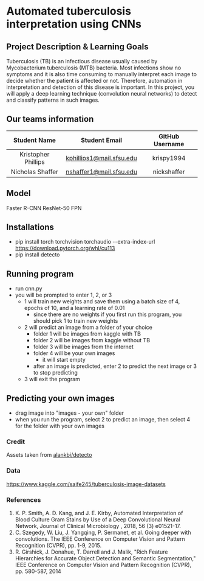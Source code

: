 # Automated tuberculosis interpretation using CNNs

## Project Description & Learning Goals
Tuberculosis (TB) is an infectious disease usually caused by Mycobacterium tuberculosis (MTB) bacteria. Most infections show no symptoms and it is also time consuming to manually interpret each image to decide whether the patient is affected or not. Therefore, automation in interpretation and detection of this disease is important. In this project, you will apply a deep learning technique (convolution neural networks) to detect and classify patterns in such images.


## Our teams information
| Student Name | Student Email  	| GitHub Username |
|    :---:     |     :---:      	|     :---:       |
| Kristopher Phillips      |kphillips1@mail.sfsu.edu	|   krispy1994    |
| Nicholas Shaffer      |nshaffer1@mail.sfsu.edu	|   nickshaffer   |

## Model
Faster R-CNN ResNet-50 FPN

## Installations
* pip install torch torchvision torchaudio --extra-index-url https://download.pytorch.org/whl/cu113
* pip install detecto

## Running program
* run cnn.py
* you will be prompted to enter 1, 2, or 3
    * 1 will train new weights and save them using a batch size of 4, epochs of 10, and a learning rate of 0.01
        * since there are no weights if you first run this program, you should pick 1 to train new weights
    * 2 will predict an image from a folder of your choice
        * folder 1 will be images from kaggle with TB
        * folder 2 will be images from kaggle without TB
        * folder 3 will be images from the internet
        * folder 4 will be your own images 
            * it will start empty
        * after an image is predicted, enter 2 to predict the next image or 3 to stop predicting
    * 3 will exit the program

## Predicting your own images
* drag image into "images - your own" folder
* when you run the program, select 2 to predict an image, then select 4 for the folder with your own images

### Credit
Assets taken from [alankbi/detecto](https://github.com/alankbi/detecto)

### Data
https://www.kaggle.com/saife245/tuberculosis-image-datasets

### References
1. K. P. Smith, A. D. Kang, and J. E. Kirby, Automated Interpretation of Blood Culture Gram Stains by Use of a Deep Convolutional Neural Network, Journal of Clinical Microbiology , 2018, 56 (3) e01521-17.
2. C. Szegedy, W. Liu, J. Yangqing, P. Sermanet, et al. Going deeper with convolutions. The IEEE Conference on Computer Vision and Pattern Recognition (CVPR), pp. 1-9, 2015.
3. R. Girshick, J. Donahue, T. Darrell and J. Malik, "Rich Feature Hierarchies for Accurate Object Detection and Semantic Segmentation," IEEE Conference on Computer Vision and Pattern Recognition (CVPR), pp. 580-587, 2014